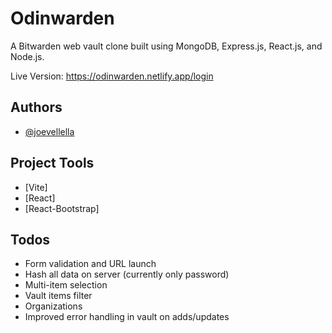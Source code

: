 # Odinwarden

A Bitwarden web vault clone built using MongoDB, Express.js, React.js, and Node.js.

Live Version: https://odinwarden.netlify.app/login

## Authors

- [@joevellella](https://www.github.com/valhallaco)

## Project Tools

- [Vite]
- [React]
- [React-Bootstrap]

## Todos

- Form validation and URL launch
- Hash all data on server (currently only password)
- Multi-item selection
- Vault items filter
- Organizations
- Improved error handling in vault on adds/updates

